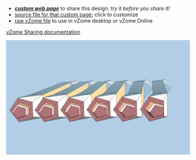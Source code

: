 
 - [***custom web page***][post] to share this design; *try it before you share it!*
 - [source file for that custom page][source]; click to customize
 - [raw vZome file][raw] to use in vZome desktop or vZome Online

[vZome Sharing documentation](https://vzome.github.io/vzome/sharing.html#how-it-works)

![Image](<short-purple-more-tip-batch.png>)


[post]: <https://vorth.github.io/vzome-sharing/2022/04/02/short-purple-more-tip-batch-12-50-24.html>
[source]: <https://github.com/vorth/vzome-sharing/edit/main/_posts/2022-04-02-short-purple-more-tip-batch-12-50-24.md>
[raw]: <https://raw.githubusercontent.com/vorth/vzome-sharing/main/2022/04/02/12-50-24-short-purple-more-tip-batch/short-purple-more-tip-batch.vZome>